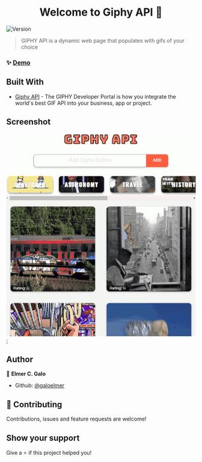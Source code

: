 <h1 align="center">Welcome to Giphy API 🧩</h1>
<p>
  <img alt="Version" src="https://img.shields.io/badge/version-1.0-blue.svg?cacheSeconds=2592000" />
</p>

> GIPHY API is a dynamic web page that populates with gifs of your choice

### ✨ [Demo](https://galoelmer.github.io/giphy-api/)


## Built With

* [Giphy API](https://developers.giphy.com/) - The GIPHY Developer Portal is how you integrate the world's best GIF API into your business, app or project.

## Screenshot
![Gighy API screenshot](./assets/images/giphy-api.gif);

## Author

👤 **Elmer C. Galo**

* Github: [@galoelmer](https://github.com/galoelmer)

## 🤝 Contributing

Contributions, issues and feature requests are welcome!

## Show your support

Give a ⭐️ if this project helped you!
